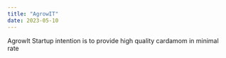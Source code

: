 ```yaml
---
title: "AgrowIT"
date: 2023-05-10
---
```

AgrowIt Startup intention is to provide high quality cardamom in minimal rate
